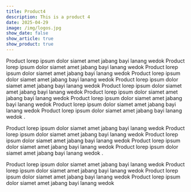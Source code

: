 ```yaml
---
title: Product4
description: This is a product 4
date: 2025-04-29
image: /img/logos.jpg
show_date: false
show_article: true
show_product: true
---
```

Product  lorep ipsum dolor siamet amet jabang bayi lanang wedok Product  lorep ipsum dolor siamet amet jabang bayi lanang wedok Product  lorep ipsum dolor siamet amet jabang bayi lanang wedok Product  lorep ipsum dolor siamet amet jabang bayi lanang wedok Product  lorep ipsum dolor siamet amet jabang bayi lanang wedok Product  lorep ipsum dolor siamet amet jabang bayi lanang wedok Product  lorep ipsum dolor siamet amet jabang bayi lanang wedok Product  lorep ipsum dolor siamet amet jabang bayi lanang wedok Product  lorep ipsum dolor siamet amet jabang bayi lanang wedok Product  lorep ipsum dolor siamet amet jabang bayi lanang wedok .

Product  lorep ipsum dolor siamet amet jabang bayi lanang wedok Product  lorep ipsum dolor siamet amet jabang bayi lanang wedok Product  lorep ipsum dolor siamet amet jabang bayi lanang wedok Product  lorep ipsum dolor siamet amet jabang bayi lanang wedok Product  lorep ipsum dolor siamet amet jabang bayi lanang wedok .

Product  lorep ipsum dolor siamet amet jabang bayi lanang wedok Product  lorep ipsum dolor siamet amet jabang bayi lanang wedok Product  lorep ipsum dolor siamet amet jabang bayi lanang wedok Product  lorep ipsum dolor siamet amet jabang bayi lanang wedok 
